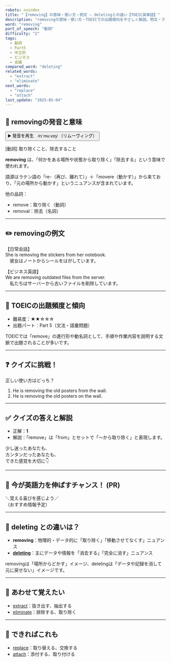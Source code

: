 ```yaml
---
robots: noindex
title: "【removing】の意味・使い方・例文 ― deletingとの違い【TOEIC英単語】"
description: "removingの意味・使い方・TOEICでの出題傾向をやさしく解説。例文・クイズ付きでdeletingとの違いもわかりやすく学べます。"
word: "removing"
part_of_speech: "動詞"
difficulty: "2"
tags:
  - 動詞
  - Part5
  - 中立的
  - ビジネス
  - 会議
compared_word: "deleting"
related_words:
  - "extract"
  - "eliminate"
next_words:
  - "replace"
  - "attach"
last_update: "2025-05-04"
---
```


## 🔰 removingの発音と意味

<button class="play-audio" onclick="playTTS('removing')">
  <span class="play-audio-main">
    ▶️ 発音を再生　/rɪˈmuːvɪŋ/
  </span>
  <span class="play-audio-sub">
    （リムーヴィング）
  </span>
</button>

[動詞] 取り除くこと、除去すること

**removing** は、「何かをある場所や状態から取り除く」「除去する」という意味で使われます。

語源はラテン語の「re-（再び、離れて）」＋「movere（動かす）」から来ており、「元の場所から動かす」というニュアンスが含まれています。

他の品詞：  
- remove：取り除く（動詞）
- removal：除去（名詞）

---

## ✏️ removingの例文

【日常会話】  
She is removing the stickers from her notebook.  
　彼女はノートからシールをはがしています。

【ビジネス英語】  
We are removing outdated files from the server.  
　私たちはサーバーから古いファイルを削除しています。

---

## 🎯 TOEICの出題頻度と傾向

- 難易度：★★☆☆☆
- 出題パート：Part 5（文法・語彙問題）

TOEICでは「remove」の進行形や動名詞として、手順や作業内容を説明する文脈で出題されることが多いです。

---

## ❓ クイズに挑戦！

正しい使い方はどっち？

1. He is removing the old posters from the wall.  
2. He is removing the old posters on the wall.

---

## ✅ クイズの答えと解説

- 正解：**1**
- 解説：「remove」は「from」とセットで「～から取り除く」と表現します。

少し迷ったあなたも、  
カンタンだったあなたも、  
できた感覚を大切に👇️

---

## 🚀 今が英語力を伸ばすチャンス！ (PR)

<div class="info-center">
＼覚える喜びを感じよう／<br>  
（おすすめ情報予定）
</div>

---

## 🤔  deleting との違いは？

- **removing**：物理的・データ的に「取り除く」「移動させてなくす」ニュアンス
- **[deleting](/deleting)**：主にデータや情報を「消去する」「完全に消す」ニュアンス

removingは「場所からどかす」イメージ、deletingは「データや記録を消して元に戻せない」イメージです。

---

## 🧩 あわせて覚えたい

- [extract](/extract)：抜き出す、抽出する
- [eliminate](/eliminate)：排除する、取り除く

---

## 📖 できればこれも

- [replace](/replace)：取り替える、交換する
- [attach](/attach)：添付する、取り付ける

<!-- cvid: aid13_bid42 -->
